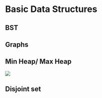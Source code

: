 # Basic Data Structures

## BST

## Graphs

## Min Heap/ Max Heap

  ![](../img/heap1.png)

## Disjoint set


